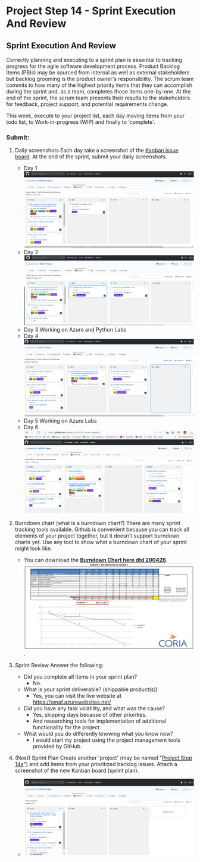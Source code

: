 # Project Step 14 - Sprint Execution And Review

## Sprint Execution And Review
Correctly planning and executing to a sprint plan is essential to tracking progress for the agile software development process. Product Backlog Items (PBIs) may be sourced from internal as well as external stakeholders but backlog grooming is the product owner's responsibility. The scrum team commits to how many of the highest priority items that they can accomplish during the sprint and, as a team, completes those items one-by-one. At the end of the sprint, the scrum team presents their results to the stakeholders for feedback, project support, and potential requirements change.

This week, execute to your project list, each day moving items from your todo list, to Work-in-progress (WIP) and finally to 'complete'.

### Submit: 
1. Daily screenshots Each day take a screenshot of the [Kanban issue board](https://github.com/gowebUSA/MSSA-Project/projects/2). At the end of the sprint, submit your daily screenshots.
   * Day 1
   ![Day 1](https://github.com/gowebUSA/MSSA-Project/blob/master/ProjectSteps/ProjectStep14/images/4-21.png?raw=true)
   * Day 2
   ![Day 2](https://github.com/gowebUSA/MSSA-Project/blob/master/ProjectSteps/ProjectStep14/images/4-22.png?raw=true)
   * Day 3 Working on Azure and Python Labs
   * Day 4
   ![Day 4](https://github.com/gowebUSA/MSSA-Project/blob/master/ProjectSteps/ProjectStep14/images/4-24.png?raw=true)
   * Day 5 Working on Azure Labs
   * Day 6
   ![Day 4](https://github.com/gowebUSA/MSSA-Project/blob/master/ProjectSteps/ProjectStep14/images/4-26.png?raw=true)
   
2. Burndown chart (what is a burndown chart?) There are many sprint tracking tools available. Github is convenient because you can track all elements of your project together, but it doesn't support burndown charts yet. Use any tool to show what a burndown chart of your sprint might look like.
   * You can download the **[Burndown Chart here dtd 200426](https://github.com/gowebUSA/MSSA-Project/blob/master/ProjectSteps/ProjectStep14/images/Sprint_Burndown_Chart_OMAF_200427.xlsx?raw=true)**.
   ![Burndown Chart 200427](https://github.com/gowebUSA/MSSA-Project/blob/master/ProjectSteps/ProjectStep14/images/burndown-chart-coria-200427.png?raw=true).

3. Sprint Review Answer the following:
   * Did you complete all items in your sprint plan?
      * No.
   * What is your sprint deliverable? (shippable product(s))
      * Yes, you can visit the live website at https://omaf.azurewebsites.net/
   * Did you have any task volatility, and what was the cause?
      * Yes, skipping days because of other priorities.
      * And researching tools for implementation of additional functionality for the project.
   * What would you do differently knowing what you know now?
      * I would start my project using the project management tools provided by GitHub.
   
4. (Next) Sprint Plan Create another 'project' (may be named "[Project Step 14a](https://github.com/gowebUSA/MSSA-Project/projects/3)") and add items from your prioritized backlog issues. Attach a screenshot of the new Kanban board (sprint plan).
   * ![Project Step 14a](https://github.com/gowebUSA/MSSA-Project/blob/master/ProjectSteps/ProjectStep14/images/14a.png?raw=true)


